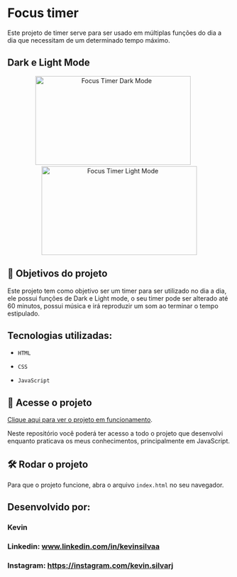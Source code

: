 # Focus timer

Este projeto de timer serve para ser usado em múltiplas funções do dia a dia que necessitam de um determinado tempo máximo.

## Dark e Light Mode

<div align="center">
  <img src="https://github.com/KevinSilvaa/focus-timer/assets/143517496/cc865a58-2edd-475d-8a6b-649c6cfb33e0" alt="Focus Timer Dark Mode" width="350" height="200">&nbsp;&nbsp;&nbsp;&nbsp;&nbsp;&nbsp;&nbsp;
  <img src="https://github.com/KevinSilvaa/focus-timer/assets/143517496/cd6c0927-dce7-444e-82a5-753e3188dcda" alt="Focus Timer Light Mode" width="350" height="200">
</div>

## 🔨 Objetivos do projeto

Este projeto tem como objetivo ser um timer para ser utilizado no dia a dia, ele possui funções de Dark e Light mode, o seu timer pode ser alterado até 60 minutos, possui música e irá reproduzir um som ao terminar o tempo estipulado.

## Tecnologias utilizadas:

- `HTML`

- `CSS`

- `JavaScript`

## 📁 Acesse o projeto

[Clique aqui para ver o projeto em funcionamento](https://focus-timer-kevinsilvaa.vercel.app/).

Neste repositório você poderá ter acesso a todo o projeto que desenvolvi enquanto praticava os meus conhecimentos, principalmente em JavaScript.

## 🛠️ Rodar o projeto

Para que o projeto funcione, abra o arquivo `index.html` no seu navegador.

## Desenvolvido por:

### Kevin

### Linkedin: www.linkedin.com/in/kevinsilvaa
### Instagram: https://instagram.com/kevin.silvarj

